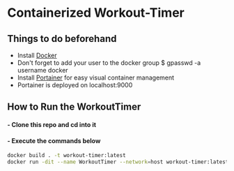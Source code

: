  # Containerized Workout-Timer
 
 ## Things to do beforehand
 - Install [Docker](https://docs.docker.com/get-docker/)
 - Don't forget to add your user to the docker group $ gpasswd -a username docker
 - Install [Portainer](https://documentation.portainer.io/v2.0/deploy/ceinstalldocker/) for easy visual container management
 - Portainer is deployed on localhost:9000

## How to Run the WorkoutTimer
#### - Clone this repo and cd into it
#### - Execute the commands below

```bash
docker build . -t workout-timer:latest
docker run -dit --name WorkoutTimer --network=host workout-timer:latest
```

